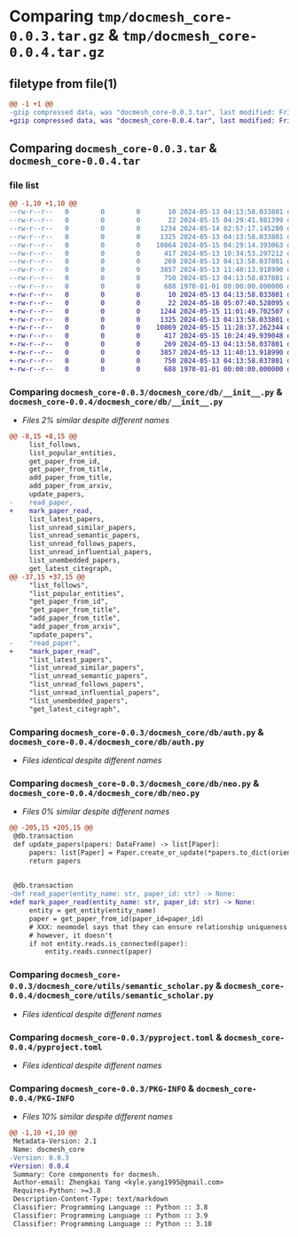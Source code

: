 # Comparing `tmp/docmesh_core-0.0.3.tar.gz` & `tmp/docmesh_core-0.0.4.tar.gz`

## filetype from file(1)

```diff
@@ -1 +1 @@
-gzip compressed data, was "docmesh_core-0.0.3.tar", last modified: Fri Jan  1 00:00:00 2016, max compression
+gzip compressed data, was "docmesh_core-0.0.4.tar", last modified: Fri Jan  1 00:00:00 2016, max compression
```

## Comparing `docmesh_core-0.0.3.tar` & `docmesh_core-0.0.4.tar`

### file list

```diff
@@ -1,10 +1,10 @@
--rw-r--r--   0        0        0       10 2024-05-13 04:13:58.033801 docmesh_core-0.0.3/README.md
--rw-r--r--   0        0        0       22 2024-05-15 04:29:41.981399 docmesh_core-0.0.3/docmesh_core/__init__.py
--rw-r--r--   0        0        0     1234 2024-05-14 02:57:17.145280 docmesh_core-0.0.3/docmesh_core/db/__init__.py
--rw-r--r--   0        0        0     1325 2024-05-13 04:13:58.033801 docmesh_core-0.0.3/docmesh_core/db/auth.py
--rw-r--r--   0        0        0    10864 2024-05-15 04:29:14.393063 docmesh_core-0.0.3/docmesh_core/db/neo.py
--rw-r--r--   0        0        0      417 2024-05-13 10:34:53.297212 docmesh_core-0.0.3/docmesh_core/utils/__init__.py
--rw-r--r--   0        0        0      269 2024-05-13 04:13:58.037801 docmesh_core-0.0.3/docmesh_core/utils/graph_utils.py
--rw-r--r--   0        0        0     3857 2024-05-13 11:40:13.918990 docmesh_core-0.0.3/docmesh_core/utils/semantic_scholar.py
--rw-r--r--   0        0        0      750 2024-05-13 04:13:58.037801 docmesh_core-0.0.3/pyproject.toml
--rw-r--r--   0        0        0      688 1970-01-01 00:00:00.000000 docmesh_core-0.0.3/PKG-INFO
+-rw-r--r--   0        0        0       10 2024-05-13 04:13:58.033801 docmesh_core-0.0.4/README.md
+-rw-r--r--   0        0        0       22 2024-05-16 05:07:40.528095 docmesh_core-0.0.4/docmesh_core/__init__.py
+-rw-r--r--   0        0        0     1244 2024-05-15 11:01:49.702507 docmesh_core-0.0.4/docmesh_core/db/__init__.py
+-rw-r--r--   0        0        0     1325 2024-05-13 04:13:58.033801 docmesh_core-0.0.4/docmesh_core/db/auth.py
+-rw-r--r--   0        0        0    10869 2024-05-15 11:28:37.262344 docmesh_core-0.0.4/docmesh_core/db/neo.py
+-rw-r--r--   0        0        0      417 2024-05-15 10:24:49.939048 docmesh_core-0.0.4/docmesh_core/utils/__init__.py
+-rw-r--r--   0        0        0      269 2024-05-13 04:13:58.037801 docmesh_core-0.0.4/docmesh_core/utils/graph_utils.py
+-rw-r--r--   0        0        0     3857 2024-05-13 11:40:13.918990 docmesh_core-0.0.4/docmesh_core/utils/semantic_scholar.py
+-rw-r--r--   0        0        0      750 2024-05-13 04:13:58.037801 docmesh_core-0.0.4/pyproject.toml
+-rw-r--r--   0        0        0      688 1970-01-01 00:00:00.000000 docmesh_core-0.0.4/PKG-INFO
```

### Comparing `docmesh_core-0.0.3/docmesh_core/db/__init__.py` & `docmesh_core-0.0.4/docmesh_core/db/__init__.py`

 * *Files 2% similar despite different names*

```diff
@@ -8,15 +8,15 @@
     list_follows,
     list_popular_entities,
     get_paper_from_id,
     get_paper_from_title,
     add_paper_from_title,
     add_paper_from_arxiv,
     update_papers,
-    read_paper,
+    mark_paper_read,
     list_latest_papers,
     list_unread_similar_papers,
     list_unread_semantic_papers,
     list_unread_follows_papers,
     list_unread_influential_papers,
     list_unembedded_papers,
     get_latest_citegraph,
@@ -37,15 +37,15 @@
     "list_follows",
     "list_popular_entities",
     "get_paper_from_id",
     "get_paper_from_title",
     "add_paper_from_title",
     "add_paper_from_arxiv",
     "update_papers",
-    "read_paper",
+    "mark_paper_read",
     "list_latest_papers",
     "list_unread_similar_papers",
     "list_unread_semantic_papers",
     "list_unread_follows_papers",
     "list_unread_influential_papers",
     "list_unembedded_papers",
     "get_latest_citegraph",
```

### Comparing `docmesh_core-0.0.3/docmesh_core/db/auth.py` & `docmesh_core-0.0.4/docmesh_core/db/auth.py`

 * *Files identical despite different names*

### Comparing `docmesh_core-0.0.3/docmesh_core/db/neo.py` & `docmesh_core-0.0.4/docmesh_core/db/neo.py`

 * *Files 0% similar despite different names*

```diff
@@ -205,15 +205,15 @@
 @db.transaction
 def update_papers(papers: DataFrame) -> list[Paper]:
     papers: list[Paper] = Paper.create_or_update(*papers.to_dict(orient="records"))
     return papers
 
 
 @db.transaction
-def read_paper(entity_name: str, paper_id: str) -> None:
+def mark_paper_read(entity_name: str, paper_id: str) -> None:
     entity = get_entity(entity_name)
     paper = get_paper_from_id(paper_id=paper_id)
     # XXX: neomodel says that they can ensure relationship uniqueness
     # however, it doesn't
     if not entity.reads.is_connected(paper):
         entity.reads.connect(paper)
```

### Comparing `docmesh_core-0.0.3/docmesh_core/utils/semantic_scholar.py` & `docmesh_core-0.0.4/docmesh_core/utils/semantic_scholar.py`

 * *Files identical despite different names*

### Comparing `docmesh_core-0.0.3/pyproject.toml` & `docmesh_core-0.0.4/pyproject.toml`

 * *Files identical despite different names*

### Comparing `docmesh_core-0.0.3/PKG-INFO` & `docmesh_core-0.0.4/PKG-INFO`

 * *Files 10% similar despite different names*

```diff
@@ -1,10 +1,10 @@
 Metadata-Version: 2.1
 Name: docmesh_core
-Version: 0.0.3
+Version: 0.0.4
 Summary: Core components for docmesh.
 Author-email: Zhengkai Yang <kyle.yang1995@gmail.com>
 Requires-Python: >=3.8
 Description-Content-Type: text/markdown
 Classifier: Programming Language :: Python :: 3.8
 Classifier: Programming Language :: Python :: 3.9
 Classifier: Programming Language :: Python :: 3.10
```

